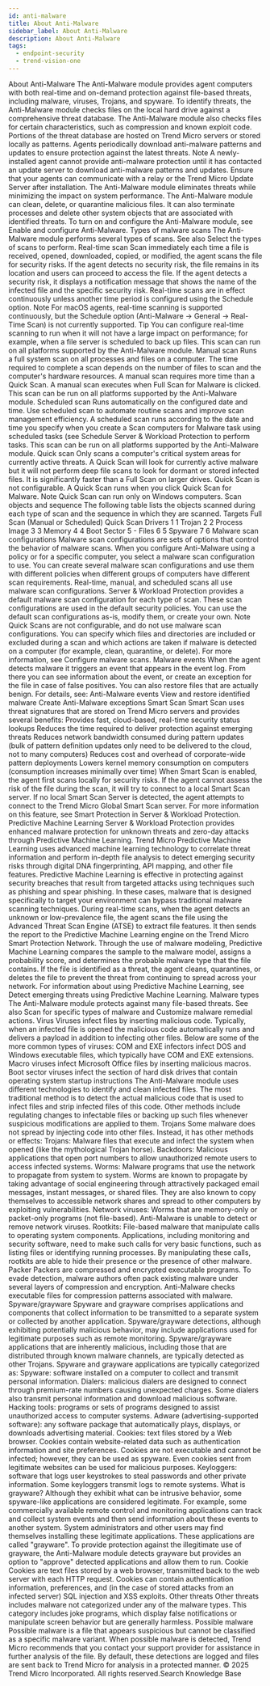 ```yaml
---
id: anti-malware
title: About Anti-Malware
sidebar_label: About Anti-Malware
description: About Anti-Malware
tags:
  - endpoint-security
  - trend-vision-one
---
```


 About Anti-Malware The Anti-Malware module provides agent computers with both real-time and on-demand protection against file-based threats, including malware, viruses, Trojans, and spyware. To identify threats, the Anti-Malware module checks files on the local hard drive against a comprehensive threat database. The Anti-Malware module also checks files for certain characteristics, such as compression and known exploit code. Portions of the threat database are hosted on Trend Micro servers or stored locally as patterns. Agents periodically download anti-malware patterns and updates to ensure protection against the latest threats. Note A newly-installed agent cannot provide anti-malware protection until it has contacted an update server to download anti-malware patterns and updates. Ensure that your agents can communicate with a relay or the Trend Micro Update Server after installation. The Anti-Malware module eliminates threats while minimizing the impact on system performance. The Anti-Malware module can clean, delete, or quarantine malicious files. It can also terminate processes and delete other system objects that are associated with identified threats. To turn on and configure the Anti-Malware module, see Enable and configure Anti-Malware. Types of malware scans The Anti-Malware module performs several types of scans. See also Select the types of scans to perform. Real-time scan Scan immediately each time a file is received, opened, downloaded, copied, or modified, the agent scans the file for security risks. If the agent detects no security risk, the file remains in its location and users can proceed to access the file. If the agent detects a security risk, it displays a notification message that shows the name of the infected file and the specific security risk. Real-time scans are in effect continuously unless another time period is configured using the Schedule option. Note For macOS agents, real-time scanning is supported continuously, but the Schedule option (Anti-Malware → General → Real-Time Scan) is not currently supported. Tip You can configure real-time scanning to run when it will not have a large impact on performance; for example, when a file server is scheduled to back up files. This scan can run on all platforms supported by the Anti-Malware module. Manual scan Runs a full system scan on all processes and files on a computer. The time required to complete a scan depends on the number of files to scan and the computer's hardware resources. A manual scan requires more time than a Quick Scan. A manual scan executes when Full Scan for Malware is clicked. This scan can be run on all platforms supported by the Anti-Malware module. Scheduled scan Runs automatically on the configured date and time. Use scheduled scan to automate routine scans and improve scan management efficiency. A scheduled scan runs according to the date and time you specify when you create a Scan computers for Malware task using scheduled tasks (see Schedule Server & Workload Protection to perform tasks. This scan can be run on all platforms supported by the Anti-Malware module. Quick scan Only scans a computer's critical system areas for currently active threats. A Quick Scan will look for currently active malware but it will not perform deep file scans to look for dormant or stored infected files. It is significantly faster than a Full Scan on larger drives. Quick Scan is not configurable. A Quick Scan runs when you click Quick Scan for Malware. Note Quick Scan can run only on Windows computers. Scan objects and sequence The following table lists the objects scanned during each type of scan and the sequence in which they are scanned. Targets Full Scan (Manual or Scheduled) Quick Scan Drivers 1 1 Trojan 2 2 Process Image 3 3 Memory 4 4 Boot Sector 5 - Files 6 5 Spyware 7 6 Malware scan configurations Malware scan configurations are sets of options that control the behavior of malware scans. When you configure Anti-Malware using a policy or for a specific computer, you select a malware scan configuration to use. You can create several malware scan configurations and use them with different policies when different groups of computers have different scan requirements. Real-time, manual, and scheduled scans all use malware scan configurations. Server & Workload Protection provides a default malware scan configuration for each type of scan. These scan configurations are used in the default security policies. You can use the default scan configurations as-is, modify them, or create your own. Note Quick Scans are not configurable, and do not use malware scan configurations. You can specify which files and directories are included or excluded during a scan and which actions are taken if malware is detected on a computer (for example, clean, quarantine, or delete). For more information, see Configure malware scans. Malware events When the agent detects malware it triggers an event that appears in the event log. From there you can see information about the event, or create an exception for the file in case of false positives. You can also restore files that are actually benign. For details, see: Anti-Malware events View and restore identified malware Create Anti-Malware exceptions Smart Scan Smart Scan uses threat signatures that are stored on Trend Micro servers and provides several benefits: Provides fast, cloud-based, real-time security status lookups Reduces the time required to deliver protection against emerging threats Reduces network bandwidth consumed during pattern updates (bulk of pattern definition updates only need to be delivered to the cloud, not to many computers) Reduces cost and overhead of corporate-wide pattern deployments Lowers kernel memory consumption on computers (consumption increases minimally over time) When Smart Scan is enabled, the agent first scans locally for security risks. If the agent cannot assess the risk of the file during the scan, it will try to connect to a local Smart Scan server. If no local Smart Scan Server is detected, the agent attempts to connect to the Trend Micro Global Smart Scan server. For more information on this feature, see Smart Protection in Server & Workload Protection. Predictive Machine Learning Server & Workload Protection provides enhanced malware protection for unknown threats and zero-day attacks through Predictive Machine Learning. Trend Micro Predictive Machine Learning uses advanced machine learning technology to correlate threat information and perform in-depth file analysis to detect emerging security risks through digital DNA fingerprinting, API mapping, and other file features. Predictive Machine Learning is effective in protecting against security breaches that result from targeted attacks using techniques such as phishing and spear phishing. In these cases, malware that is designed specifically to target your environment can bypass traditional malware scanning techniques. During real-time scans, when the agent detects an unknown or low-prevalence file, the agent scans the file using the Advanced Threat Scan Engine (ATSE) to extract file features. It then sends the report to the Predictive Machine Learning engine on the Trend Micro Smart Protection Network. Through the use of malware modeling, Predictive Machine Learning compares the sample to the malware model, assigns a probability score, and determines the probable malware type that the file contains. If the file is identified as a threat, the agent cleans, quarantines, or deletes the file to prevent the threat from continuing to spread across your network. For information about using Predictive Machine Learning, see Detect emerging threats using Predictive Machine Learning. Malware types The Anti-Malware module protects against many file-based threats. See also Scan for specific types of malware and Customize malware remedial actions. Virus Viruses infect files by inserting malicious code. Typically, when an infected file is opened the malicious code automatically runs and delivers a payload in addition to infecting other files. Below are some of the more common types of viruses: COM and EXE infectors infect DOS and Windows executable files, which typically have COM and EXE extensions. Macro viruses infect Microsoft Office files by inserting malicious macros. Boot sector viruses infect the section of hard disk drives that contain operating system startup instructions The Anti-Malware module uses different technologies to identify and clean infected files. The most traditional method is to detect the actual malicious code that is used to infect files and strip infected files of this code. Other methods include regulating changes to infectable files or backing up such files whenever suspicious modifications are applied to them. Trojans Some malware does not spread by injecting code into other files. Instead, it has other methods or effects: Trojans: Malware files that execute and infect the system when opened (like the mythological Trojan horse). Backdoors: Malicious applications that open port numbers to allow unauthorized remote users to access infected systems. Worms: Malware programs that use the network to propagate from system to system. Worms are known to propagate by taking advantage of social engineering through attractively packaged email messages, instant messages, or shared files. They are also known to copy themselves to accessible network shares and spread to other computers by exploiting vulnerabilities. Network viruses: Worms that are memory-only or packet-only programs (not file-based). Anti-Malware is unable to detect or remove network viruses. Rootkits: File-based malware that manipulate calls to operating system components. Applications, including monitoring and security software, need to make such calls for very basic functions, such as listing files or identifying running processes. By manipulating these calls, rootkits are able to hide their presence or the presence of other malware. Packer Packers are compressed and encrypted executable programs. To evade detection, malware authors often pack existing malware under several layers of compression and encryption. Anti-Malware checks executable files for compression patterns associated with malware. Spyware/grayware Spyware and grayware comprises applications and components that collect information to be transmitted to a separate system or collected by another application. Spyware/grayware detections, although exhibiting potentially malicious behavior, may include applications used for legitimate purposes such as remote monitoring. Spyware/grayware applications that are inherently malicious, including those that are distributed through known malware channels, are typically detected as other Trojans. Spyware and grayware applications are typically categorized as: Spyware: software installed on a computer to collect and transmit personal information. Dialers: malicious dialers are designed to connect through premium-rate numbers causing unexpected charges. Some dialers also transmit personal information and download malicious software. Hacking tools: programs or sets of programs designed to assist unauthorized access to computer systems. Adware (advertising-supported software): any software package that automatically plays, displays, or downloads advertising material. Cookies: text files stored by a Web browser. Cookies contain website-related data such as authentication information and site preferences. Cookies are not executable and cannot be infected; however, they can be used as spyware. Even cookies sent from legitimate websites can be used for malicious purposes. Keyloggers: software that logs user keystrokes to steal passwords and other private information. Some keyloggers transmit logs to remote systems. What is grayware? Although they exhibit what can be intrusive behavior, some spyware-like applications are considered legitimate. For example, some commercially available remote control and monitoring applications can track and collect system events and then send information about these events to another system. System administrators and other users may find themselves installing these legitimate applications. These applications are called "grayware". To provide protection against the illegitimate use of grayware, the Anti-Malware module detects grayware but provides an option to "approve" detected applications and allow them to run. Cookie Cookies are text files stored by a web browser, transmitted back to the web server with each HTTP request. Cookies can contain authentication information, preferences, and (in the case of stored attacks from an infected server) SQL injection and XSS exploits. Other threats Other threats includes malware not categorized under any of the malware types. This category includes joke programs, which display false notifications or manipulate screen behavior but are generally harmless. Possible malware Possible malware is a file that appears suspicious but cannot be classified as a specific malware variant. When possible malware is detected, Trend Micro recommends that you contact your support provider for assistance in further analysis of the file. By default, these detections are logged and files are sent back to Trend Micro for analysis in a protected manner. © 2025 Trend Micro Incorporated. All rights reserved.Search Knowledge Base